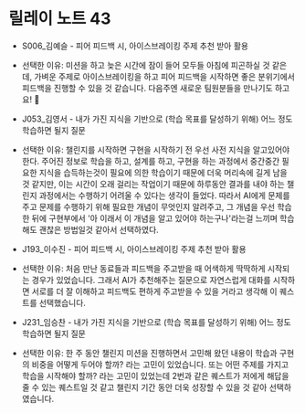 # 릴레이 노트 43
- S006_김예슬 - 피어 피드백 시, 아이스브레이킹 주제 추천 받아 활용
- 선택한 이유: 미션을 하고 늦은 시간에 잠이 들어 모두들 아침에 피곤하실 것 같은데, 가벼운 주제로 아이스브레이킹을 하고 피어 피드백을 시작하면 좋은 분위기에서 피드백을 진행할 수 있을  것 같습니다. 다음주엔 새로운 팀원분들을 만나기도 하고요! 🤗

- J053_김영서 -  내가 가진 지식을 기반으로 (학습 목표를 달성하기 위해) 어느 정도 학습하면 될지 질문
- 선택한 이유: 챌린지를 시작하면 구현을 시작하기 전 우선 사전 지식을 알고있어야 한다. 주어진 정보로 학습을 하고, 설계를 하고, 구현을 하는 과정에서 중간중간 필요한 지식을 습득하는것이 필요에 의한 학습이기 때문에 더욱 머리속에 길게 남을 것 같지만, 이는 시간이 오래 걸리는 작업이기 때문에 하루동안 결과를 내야 하는 챌린지 과정에서는 수행하기 어려울 수 있다는 생각이 들었다. 따라서 AI에게 문제를 주고 문제를 수행하기 위해 필요한 개념이 무엇인지 알려주고, 그 개념을 우선 학습한 뒤에 구현부에서 '아 이래서 이 개념을 알고 있어야 하는구나'라는걸 느끼며 학습해도 괜찮은 방법일것 같아서 선택하였다.

- J193_이수진 - 피어 피드백 시, 아이스브레이킹 주제 추천 받아 활용
- 선택한 이유: 처음 만난 동료들과 피드백을 주고받을 때 어색하게 딱딱하게 시작되는 경우가 있었습니다. 그래서 AI가 추천해주는 질문으로 자연스럽게 대화를 시작하면 서로를 더 잘 이해하고 피드백도 편하게 주고받을 수 있을 거라고 생각해 이 퀘스트를 선택했습니다.

- J231_임승찬 - 내가 가진 지식을 기반으로 (학습 목표를 달성하기 위해) 어느 정도 학습하면 될지 질문
- 선택한 이유: 한 주 동안 챌린지 미션을 진행하면서 고민해 왔던 내용이 학습과 구현의 비중을 어떻게 두어야 할까? 라는 고민이 있었습니다. 또는 어떤 주제를 가지고 학습을 시작해야 할까? 라는 고민이 있었는데 2번과 같은 퀘스트가 저에게 해답을 줄 수 있는 퀘스트일 것 같고 챌린지 기간 동안 더욱 성장할 수 있을 것 같아 선택하였습니다.
